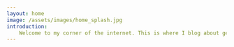 ```yaml
---
layout: home
image: /assets/images/home_splash.jpg
introduction:
    Welcome to my corner of the internet. This is where I blog about genealogy research (though occasionally other topics may also pop up!). Most of my family lines settled in upstate New York, so this is where a lot of my research is focused.
---
```



